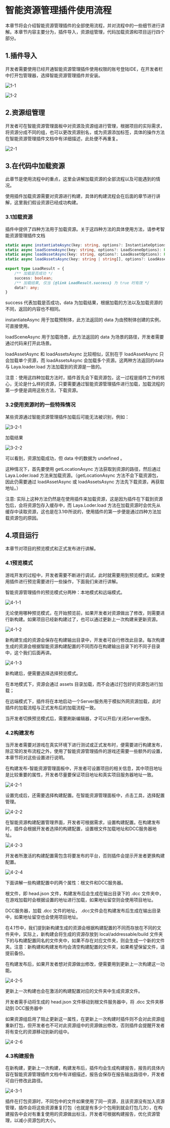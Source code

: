 # 智能资源管理插件使用流程

本章节将会介绍智能资源管理插件的全部使用流程，并对流程中的一些细节进行讲解。本章节内容主要分为，插件导入，资源组管理，代码加载资源和项目运行四个部分。

## 1.插件导入

开发者需要使用已经开通智能资源管理插件使用权限的账号登陆IDE，在开发者栏中打开包管理器，选择智能资源管理插件并安装。

![1-1](img/1-1.png)

![1-2](img/1-2.png)

## 2.资源组管理

开发者可在智能资源管理面板中对资源及资源组进行管理，根据项目的实际需求，将资源分成不同的组，也可以更改资源别名，或为资源添加标签，具体的操作方法在智能资源管理插件文档中有详细描述，此处便不再重复。

![2-1](img/2-1.png)

## 3.在代码中加载资源

此章节是使用流程中的重点，这里会讲解加载资源的全部流程以及可能遇到的情况。

使用插件加载资源需要对资源进行构建，具体的构建流程会在后面的章节进行讲解，这里我们假设资源已经成功构建。

### 3.1加载资源

插件中提供了四种方法用于加载资源。关于这四种方法的具体使用方法，请参考智能资源管理插件文档

```typescript
static async instantiateAsync(key: string, options?: InstantiateOptions): Promise<LoadResult>
static async loadSceneAsync(key: string, options?: LoadSceneOptions): Promise<LoadResult>
static async loadAssetAsync(key: string, options?: LoadAssetOptions): Promise<LoadResult>
static async loadAssetsAsync(key: string | string[], options?: LoadAssetsOptions): Promise<LoadResult>
    
export type LoadResult = {
    /** 加载是否成功 */
    success: boolean;
    /** 加载结果, 仅当 {@link LoadResult.success} 为 true 时有效 */
    data?: any;
}
```

success 代表加载是否成功，data 为加载结果，根据加载的方法以及加载资源的不同，返回的内容也不相同。

instantiateAsync 用于加载预制体，此方法返回的 data 为由预制体创建的实例，可直接使用。

loadSceneAsync 用于加载场景，此方法返回的 data 为场景的路径，开发者需要通过代码来打开此场景。

loadAssetAsync 和 loadAssetsAsync 比较相似，区别在于 loadAssetAsync 只会加载单个资源，而 loadAssetsAsync 会加载多个资源。这两种方法返回的data与 Laya.loader.load 方法加载到的资源是一致的。



注意：使用这四种加载方法时，插件首先会下载资源包，这一过程是插件工作的核心，无论是什么样的资源，只要需要通过智能资源管理插件进行加载，加载流程的第一步便是调用这些方法，下载资源。

### 3.2使用资源时的一些特殊情况

某些资源通过智能资源管理插件加载后可能无法被识别，例如：

![3-2-1](img/3-2-1.png)

加载结果

![3-2-2](img/3-2-2.png)

可以看到，资源加载成功，但 data 中的数据为 undefined 。

这种情况下，首先要使用 getLocationAsync 方法获取到资源的路径，然后通过 Laya.Loder.load 方法来加载资源。（getLocationAsync 方法不会下载资源包，因此仍需要通过 loadAssetAsync 或 loadAssetsAsync 方法先下载资源，再获取地址。）

注意: 实际上这种方法仍然是在使用插件来加载资源，这是因为插件在下载到资源包后，会将资源包存入缓存中，而 Laya.Loder.load 方法在加载资源时会优先从缓存中读取资源，这也是在3.1中所说的，使用插件的第一步便是通过四种方法加载资源包的原因。

## 4.项目运行

本章节对项目的预览模式和正式发布进行讲解。

### 4.1预览模式

游戏开发的过程中，开发者需要不断进行调试，此时就需要用到预览模式。如果使用插件进行预览需要进行一些操作，下面我们来进行讲解。

智能资源管理插件的预览模式分两种：本地模式和远端模式。

![4-1-1](img/4-1-1.png)

无论使用哪种预览模式，在开始预览前，如果开发者对资源做出了修改，则需要进行新构建。如果项目已经新构建过了，也可以通过更新上一次构建来更新资源。

![4-1-2](img/4-1-2.png)

新构建生成的资源会保存在构建输出目录中，开发者可自行修改此目录。每次构建生成的资源会根据智能资源构建配置的不同而存在构建输出目录下的不同子目录中，这个我们后面再讲。

![4-1-3](img/4-1-3.png)

新构建后，便需要选择选择预览模式。

在本地模式下，资源会通过 assets 目录加载，而不会通过打包好的资源包进行加载；

在远端模式下，插件将在本地启动一个Server服务用于模拟外网资源加载，此时插件的加载流程与正式发布后的加载流程一致。

当开发者切换预览模式后，需要刷新编辑器，才可以开启/关闭Server服务。

### 4.2构建发布

当开发者需要对游戏在真实环境下进行测试或正式发布时，便需要进行构建发布，除正常的发布流程之外，使用了智能资源管理插件的游戏还需要一些额外的设置，本章节将对这些设置进行说明。

在构建发布-智能资源管理面板中，开发者可设置项目的相关信息，其中项目地址是比较重要的属性，开发者尽量要保证项目地址和真实项目服务器地址一致。

![4-2-1](img/4-2-1.png)

设置完成后，还需要选择构建配置。在智能资源管理面板中，点击工具，选择配置管理。

![4-2-2](img/4-2-2.png)

在智能资源构建配置管理界面，开发者可根据需求，设置构建配置。在构建发布时，插件会根据开发者选择的构建配置，设置根文件加载地址和DCC服务器地址。

![4-2-3](img/4-2-3.png)

开发者所激活的构建配置需包含将要发布的平台，否则插件会提示开发者更换构建配置。

![4-2-4](img/4-2-4.png)

下面讲解一些构建配置中的两个属性：根文件和DCC服务器。

根文件，即 head.json 文件，构建发布后会生成在输出目录下的 .dcc 文件夹中，在游戏加载时会根据设置的地址进行加载，如果地址留空则会使用项目地址。

DCC服务器，加载 .dcc  文件的地址， .dcc文件会在构建发布后生成在输出目录中，如果地址留空也会使用项目地址。

在4.1节中，我们提到新构建生成的资源会根据构建配置的不同而存放在不同的文件夹中，实际上，新构建会将生成的资源存放到 local/addressable/build 文件夹下的与构建配置同名的文件夹中，如果不存在对应文件夹，则会生成一个新的文件夹。注意：新构建和构建发布均会清空构建配置的文件夹，如果希望保留文件，请提前备份。

在构建发布后，如果开发者想对资源做出修改，便需要用到更新上一次构建这一功能。

![4-2-5](img/4-2-5.png)

更新上一次构建也会在激活的构建配置对应的文件夹中生成资源文件。

开发者需手动将生成的 head.json 文件移动到根文件服务器中，将 .dcc 文件夹移动到 DCC服务器中

如果资源组启用了阻止更新这一属性，在更新上一次构建时插件则不会对此资源组重新打包，但开发者也不可对此资源组中的资源做出修改，否则插件会提醒开发者将有变化的资源移动到新的组中。

![4-2-6](img/4-2-6.png)

### 4.3构建报告

在新构建，更新上一次构建，构建发布后，插件均会生成构建报告，报告的具体内容在智能资源管理插件文档中有详细描述，报告会保存在报告输出路径中，开发者可自行修改此路径。

![4-3-1](img/4-3-1.png)

插件在打包资源时，不同包中的文件如果使用了同一资源，且该资源没有加入资源管理，插件会将这些资源重复打包（也就是有多少个包用到就会打包几次），在构建报告中会对有重复使用的资源做出标注，开发者可根据构建报告，优化资源管理，以减小资源包的大小。





















